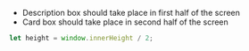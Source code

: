 - Description box should take place in first half of the screen
- Card box should take place in second half of the screen

```javascript
let height = window.innerHeight / 2;

```
